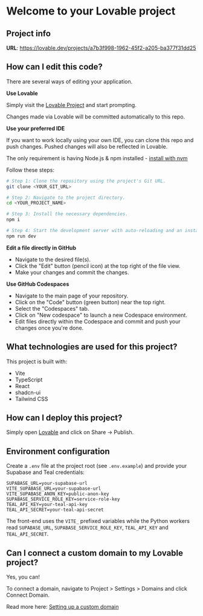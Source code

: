 # Welcome to your Lovable project

## Project info

**URL**: https://lovable.dev/projects/a7b3f998-1962-45f2-a205-ba377f31dd25

## How can I edit this code?

There are several ways of editing your application.

**Use Lovable**

Simply visit the [Lovable Project](https://lovable.dev/projects/a7b3f998-1962-45f2-a205-ba377f31dd25) and start prompting.

Changes made via Lovable will be committed automatically to this repo.

**Use your preferred IDE**

If you want to work locally using your own IDE, you can clone this repo and push changes. Pushed changes will also be reflected in Lovable.

The only requirement is having Node.js & npm installed - [install with nvm](https://github.com/nvm-sh/nvm#installing-and-updating)

Follow these steps:

```sh
# Step 1: Clone the repository using the project's Git URL.
git clone <YOUR_GIT_URL>

# Step 2: Navigate to the project directory.
cd <YOUR_PROJECT_NAME>

# Step 3: Install the necessary dependencies.
npm i

# Step 4: Start the development server with auto-reloading and an instant preview.
npm run dev
```

**Edit a file directly in GitHub**

- Navigate to the desired file(s).
- Click the "Edit" button (pencil icon) at the top right of the file view.
- Make your changes and commit the changes.

**Use GitHub Codespaces**

- Navigate to the main page of your repository.
- Click on the "Code" button (green button) near the top right.
- Select the "Codespaces" tab.
- Click on "New codespace" to launch a new Codespace environment.
- Edit files directly within the Codespace and commit and push your changes once you're done.

## What technologies are used for this project?

This project is built with:

- Vite
- TypeScript
- React
- shadcn-ui
- Tailwind CSS

## How can I deploy this project?

Simply open [Lovable](https://lovable.dev/projects/a7b3f998-1962-45f2-a205-ba377f31dd25) and click on Share -> Publish.

## Environment configuration

Create a `.env` file at the project root (see `.env.example`) and provide your
Supabase and Teal credentials:

```
SUPABASE_URL=your-supabase-url
VITE_SUPABASE_URL=your-supabase-url
VITE_SUPABASE_ANON_KEY=public-anon-key
SUPABASE_SERVICE_ROLE_KEY=service-role-key
TEAL_API_KEY=your-teal-api-key
TEAL_API_SECRET=your-teal-api-secret
```

The front-end uses the `VITE_` prefixed variables while the Python workers read
`SUPABASE_URL`, `SUPABASE_SERVICE_ROLE_KEY`, `TEAL_API_KEY` and
`TEAL_API_SECRET`.

## Can I connect a custom domain to my Lovable project?

Yes, you can!

To connect a domain, navigate to Project > Settings > Domains and click Connect Domain.

Read more here: [Setting up a custom domain](https://docs.lovable.dev/tips-tricks/custom-domain#step-by-step-guide)
